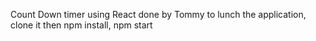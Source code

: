 Count Down timer using React done by Tommy
to lunch the application, clone it then npm install, npm start
